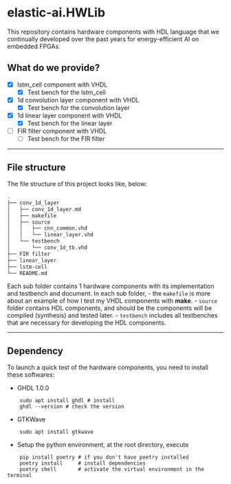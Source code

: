 # elastic-ai.HWLib
This repository contains hardware components with HDL language that we continually developed over the past years for energy-efficient AI on embedded FPGAs.
## What do we provide?
- [x] lstm_cell component with VHDL
	- [x] Test bench for the lstm_cell
- [x] 1d convolution layer component with VHDL
	- [x] Test bench for the convolution layer
- [x] 1d linear layer component with VHDL
  - [x] Test bench for the linear layer
- [ ] FIR filter component with VHDL
  - [ ] Test bench for the FIR filter

--- 
## File structure
The file structure of this project looks like, below:
```bash
.
├── conv_1d_layer
│   ├── conv_1d_layer.md
│   ├── makefile
│   ├── source
│   │   ├── cnn_common.vhd
│   │   └── linear_layer.vhd
│   └── testbench
│       └── conv_1d_tb.vhd
├── FIR filter
├── linear_layer
├── lstm-cell
└── README.md
```

Each sub folder contains 1 hardware components with its implementation and testbench and document. In each sub folder, 
    - the `makefile` is more about an example of how I test my VHDL components with **make**.
    - `source` folder contains HDL components, and should be the components will be compiled (synthesis) and tested later.
    - `testbench` includes all testbenches that are necessary for developing the HDL components. 


---

## Dependency
To launch a quick test of the hardware components, you need to install these softwares:
- GHDL 1.0.0
```
    sudo apt install ghdl # install
    ghdl --version # check the version
```

- GTKWave
```
    sudo apt install gtkwave
```

- Setup the python environment, at the root directory, execute
```
    pip install poetry # if you don't have poetry installed
    poetry install     # install dependencies
    poetry shell       # activate the virtual environment in the terminal
```